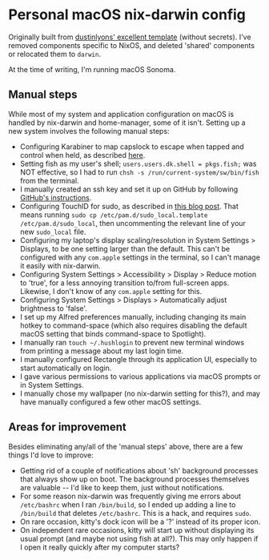 # Personal macOS nix-darwin config

Originally built from [dustinlyons' excellent template](https://github.com/dustinlyons/nixos-config) (without secrets). I've removed components specific to NixOS, and deleted 'shared' components or relocated them to `darwin`.

At the time of writing, I'm running macOS Sonoma.

## Manual steps

While most of my system and application configuration on macOS is handled by nix-darwin and home-manager, some of it isn't. Setting up a new system involves the following manual steps:
- Configuring Karabiner to map capslock to escape when tapped and control when held, as described [here](https://gist.github.com/tanyuan/55bca522bf50363ae4573d4bdcf06e2e?permalink_comment_id=4271644#macos).
- Setting fish as my user's shell; `users.users.dk.shell = pkgs.fish;` was NOT effective, so I had to run `chsh -s /run/current-system/sw/bin/fish` from the terminal.
- I manually created an ssh key and set it up on GitHub by following [GitHub's instructions](https://docs.github.com/en/authentication/connecting-to-github-with-ssh/generating-a-new-ssh-key-and-adding-it-to-the-ssh-agent).
- Configuring TouchID for sudo, as described in [this blog post](https://sixcolors.com/post/2023/08/in-macos-sonoma-touch-id-for-sudo-can-survive-updates/). That means running `sudo cp /etc/pam.d/sudo_local.template /etc/pam.d/sudo_local`, then uncommenting the relevant line of your new `sudo_local` file.
- Configuring my laptop's display scaling/resolution in System Settings > Displays, to be one setting larger than the default. This can't be configured with any `com.apple` settings in the terminal, so I can't manage it easily with nix-darwin.
- Configuring System Settings > Accessibility > Display > Reduce motion to 'true', for a less annoying transition to/from full-screen apps. Likewise, I don't know of any `com.apple` setting for this.
- Configuring System Settings > Displays > Automatically adjust brightness to 'false'.
- I set up my Alfred preferences manually, including changing its main hotkey to command-space (which also requires disabling the default macOS setting that binds command-space to Spotlight).
- I manually ran `touch ~/.hushlogin` to prevent new terminal windows from printing a message about my last login time.
- I manually configured Rectangle through its application UI, especially to start automatically on login.
- I gave various permissions to various applications via macOS prompts or in System Settings.
- I manually chose my wallpaper (no nix-darwin setting for this?), and may have manually configured a few other macOS settings.

## Areas for improvement

Besides eliminating any/all of the 'manual steps' above, there are a few things I'd love to improve:
- Getting rid of a couple of notifications about 'sh' background processes that always show up on boot. The background processes themselves are valuable -- I'd like to keep them, just without notifications.
- For some reason nix-darwin was frequently giving me errors about `/etc/bashrc` when I ran `/bin/build`, so I ended up adding a line to `/bin/build` that deletes `/etc/bashrc`. This is a hack, and requires `sudo`.
- On rare occasion, kitty's dock icon will be a '?' instead of its proper icon.
- On independent rare occasions, kitty will start up without displaying its usual prompt (and maybe not using fish at all?). This may only happen if I open it really quickly after my computer starts?
